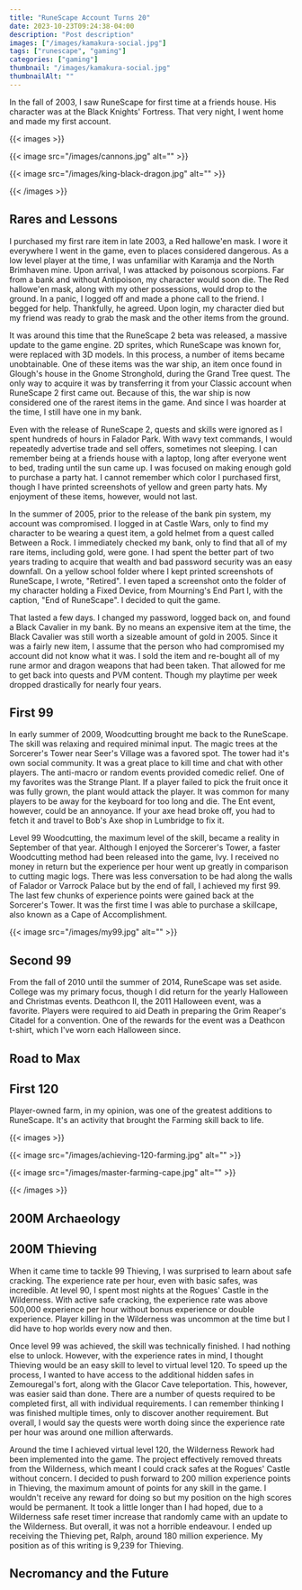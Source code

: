 ```yaml
---
title: "RuneScape Account Turns 20"
date: 2023-10-23T09:24:38-04:00
description: "Post description"
images: ["/images/kamakura-social.jpg"]
tags: ["runescape", "gaming"]
categories: ["gaming"]
thumbnail: "/images/kamakura-social.jpg"
thumbnailAlt: ""
---
```


In the fall of 2003, I saw RuneScape for first time at a friends house. His character was at the Black Knights' Fortress. That very night, I went home and made my first account.

{{< images >}}

{{< image src="/images/cannons.jpg" alt="" >}}

{{< image src="/images/king-black-dragon.jpg" alt="" >}}

{{< /images >}}

## Rares and Lessons

I purchased my first rare item in late 2003, a Red hallowe'en mask. I wore it everywhere I went in the game, even to places considered dangerous. As a low level player at the time, I was unfamiliar with Karamja and the North Brimhaven mine. Upon arrival, I was attacked by poisonous scorpions. Far from a bank and without Antipoison, my character would soon die. The Red hallowe'en mask, along with my other possessions, would drop to the ground. In a panic, I logged off and made a phone call to the friend. I begged for help. Thankfully, he agreed. Upon login, my character died but my friend was ready to grab the mask and the other items from the ground.

It was around this time that the RuneScape 2 beta was released, a massive update to the game engine. 2D sprites, which RuneScape was known for, were replaced with 3D models. In this process, a number of items became unobtainable. One of these items was the war ship, an item once found in Glough's house in the Gnome Stronghold, during the Grand Tree quest. The only way to acquire it was by transferring it from your Classic account when RuneScape 2 first came out. Because of this, the war ship is now considered one of the rarest items in the game. And since I was hoarder at the time, I still have one in my bank.

<!-- {{< youtube H6yrGRuyUNQ >}} -->

Even with the release of RuneScape 2, quests and skills were ignored as I spent hundreds of hours in Falador Park. With wavy text commands, I would repeatedly advertise trade and sell offers, sometimes not sleeping. I can remember being at a friends house with a laptop, long after everyone went to bed, trading until the sun came up. I was focused on making enough gold to purchase a party hat. I cannot remember which color I purchased first, though I have printed screenshots of yellow and green party hats. My enjoyment of these items, however, would not last.

In the summer of 2005, prior to the release of the bank pin system, my account was compromised. I logged in at Castle Wars, only to find my character to be wearing a quest item, a gold helmet from a quest called Between a Rock. I immediately checked my bank, only to find that all of my rare items, including gold, were gone. I had spent the better part of two years trading to acquire that wealth and bad password security was an easy downfall. On a yellow school folder where I kept printed screenshots of RuneScape, I wrote, "Retired". I even taped a screenshot onto the folder of my character holding a Fixed Device, from Mourning's End Part I, with the caption, "End of RuneScape". I decided to quit the game.

That lasted a few days. I changed my password, logged back on, and found a Black Cavalier in my bank. By no means an expensive item at the time, the Black Cavalier was still worth a sizeable amount of gold in 2005. Since it was a fairly new item, I assume that the person who had compromised my account did not know what it was. I sold the item and re-bought all of my rune armor and dragon weapons that had been taken. That allowed for me to get back into quests and PVM content. Though my playtime per week dropped drastically for nearly four years.

## First 99

In early summer of 2009, Woodcutting brought me back to the RuneScape. The skill was relaxing and required minimal input. The magic trees at the Sorcerer's Tower near Seer's Village was a favored spot. The tower had it's own social community. It was a great place to kill time and chat with other players. The anti-macro or random events provided comedic relief. One of my favorites was the Strange Plant. If a player failed to pick the fruit once it was fully grown, the plant would attack the player. It was common for many players to be away for the keyboard for too long and die. The Ent event, however, could be an annoyance. If your axe head broke off, you had to fetch it and travel to Bob's Axe shop in Lumbridge to fix it.

Level 99 Woodcutting, the maximum level of the skill, became a reality in September of that year. Although I enjoyed the Sorcerer's Tower, a faster Woodcutting method had been released into the game, Ivy. I received no money in return but the experience per hour went up greatly in comparison to cutting magic logs. There was less conversation to be had along the walls of Falador or Varrock Palace but by the end of fall, I achieved my first 99. The last few chunks of experience points were gained back at the Sorcerer's Tower. It was the first time I was able to purchase a skillcape, also known as a Cape of Accomplishment.

{{< image src="/images/my99.jpg" alt="" >}}

## Second 99

From the fall of 2010 until the summer of 2014, RuneScape was set aside. College was my primary focus, though I did return for the yearly Halloween and Christmas events. Deathcon II, the 2011 Halloween event, was a favorite. Players were required to aid Death in preparing the Grim Reaper's Citadel for a convention. One of the rewards for the event was a Deathcon t-shirt, which I've worn each Halloween since.

## Road to Max

## First 120

Player-owned farm, in my opinion, was one of the greatest additions to RuneScape. It's an activity that brought the Farming skill back to life.

{{< images >}}

{{< image src="/images/achieving-120-farming.jpg" alt="" >}}

{{< image src="/images/master-farming-cape.jpg" alt="" >}}

{{< /images >}}

## 200M Archaeology

## 200M Thieving

When it came time to tackle 99 Thieving, I was surprised to learn about safe cracking. The experience rate per hour, even with basic safes, was incredible. At level 90, I spent most nights at the Rogues' Castle in the Wilderness. With active safe cracking, the experience rate was above 500,000 experience per hour without bonus experience or double experience. Player killing in the Wilderness was uncommon at the time but I did have to hop worlds every now and then.

Once level 99 was achieved, the skill was technically finished. I had nothing else to unlock. However, with the experience rates in mind, I thought Thieving would be an easy skill to level to virtual level 120. To speed up the process, I wanted to have access to the additional hidden safes in Zemouregal's fort, along with the Glacor Cave teleportation. This, however, was easier said than done. There are a number of quests required to be completed first, all with individual requirements. I can remember thinking I was finished multiple times, only to discover another requirement. But overall, I would say the quests were worth doing since the experience rate per hour was around one million afterwards.

Around the time I achieved virtual level 120, the Wilderness Rework had been implemented into the game. The project effectively removed threats from the Wilderness, which meant I could crack safes at the Rogues' Castle without concern. I decided to push forward to 200 million experience points in Thieving, the maximum amount of points for any skill in the game. I wouldn't receive any reward for doing so but my position on the high scores would be permanent. It took a little longer than I had hoped, due to a Wilderness safe reset timer increase that randomly came with an update to the Wilderness. But overall, it was not a horrible endeavour. I ended up receiving the Thieving pet, Ralph, around 180 million experience. My position as of this writing is 9,239 for Thieving.

## Necromancy and the Future

